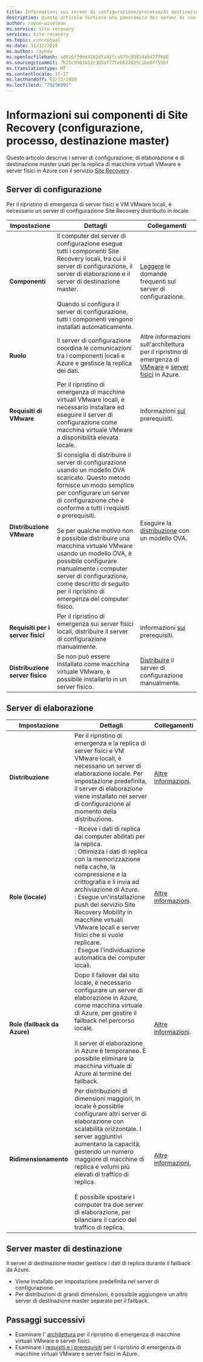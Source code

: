 ```yaml
---
title: Informazioni sui server di configurazione/processo/di destinazione master di Azure Site Recovery
description: Questo articolo fornisce una panoramica dei server di configurazione, di elaborazione e di destinazione master usando quando si configura il ripristino di emergenza di macchine virtuali VMware locali in Azure con Azure Site Recovery
author: rayne-wiselman
ms.service: site-recovery
services: site-recovery
ms.topic: conceptual
ms.date: 11/12/2019
ms.author: raynew
ms.openlocfilehash: ad816f39dd4182dfa41fca975c99824a5d77f860
ms.sourcegitcommit: 7b25c9981b52c385af77feb022825c1be6ff55bf
ms.translationtype: MT
ms.contentlocale: it-IT
ms.lasthandoff: 03/13/2020
ms.locfileid: "79256991"
---
```

# <a name="about-site-recovery-components-configuration-process-master-target"></a>Informazioni sui componenti di Site Recovery (configurazione, processo, destinazione master)

Questo articolo descrive i server di configurazione, di elaborazione e di destinazione master usati per la replica di macchine virtuali VMware e server fisici in Azure con il servizio [Site Recovery](site-recovery-overview.md) .

## <a name="configuration-server"></a>Server di configurazione

Per il ripristino di emergenza di server fisici e VM VMware locali, è necessario un server di configurazione Site Recovery distribuito in locale.

**Impostazione** | **Dettagli** | **Collegamenti**
--- | --- | ---
**Componenti**  | Il computer del server di configurazione esegue tutti i componenti Site Recovery locali, tra cui il server di configurazione, il server di elaborazione e il server di destinazione master.<br/><br/> Quando si configura il server di configurazione, tutti i componenti vengono installati automaticamente. | [Leggere](vmware-azure-common-questions.md#configuration-server) le domande frequenti sul server di configurazione.
**Ruolo** | Il server di configurazione coordina le comunicazioni tra i componenti locali e Azure e gestisce la replica dei dati. | Altre informazioni sull'architettura per il ripristino di emergenza di [VMware](vmware-azure-architecture.md) e [server fisici](physical-azure-architecture.md) in Azure.
**Requisiti di VMware** | Per il ripristino di emergenza di macchine virtuali VMware locali, è necessario installare ed eseguire il server di configurazione come macchina virtuale VMware a disponibilità elevata locale. | Informazioni [sui](vmware-azure-deploy-configuration-server.md#prerequisites) prerequisiti.
**Distribuzione VMware** | Si consiglia di distribuire il server di configurazione usando un modello OVA scaricato. Questo metodo fornisce un modo semplice per configurare un server di configurazione che è conforme a tutti i requisiti e prerequisiti.<br/><br/> Se per qualche motivo non è possibile distribuire una macchina virtuale VMware usando un modello OVA, è possibile configurare manualmente i computer server di configurazione, come descritto di seguito per il ripristino di emergenza del computer fisico. | Eseguire la [distribuzione](vmware-azure-deploy-configuration-server.md#deploy-a-configuration-server-through-an-ova-template) con un modello OVA.
**Requisiti per i server fisici** | Per il ripristino di emergenza sui server fisici locali, distribuire il server di configurazione manualmente. | Informazioni [sui](physical-azure-set-up-source.md#prerequisites) prerequisiti.
**Distribuzione server fisico** | Se non può essere installato come macchina virtuale VMware, è possibile installarlo in un server fisico. | [Distribuire](physical-azure-set-up-source.md#set-up-the-source-environment) il server di configurazione manualmente.


## <a name="process-server"></a>Server di elaborazione

**Impostazione** | **Dettagli** | **Collegamenti**
--- | --- | ---
**Distribuzione**  | Per il ripristino di emergenza e la replica di server fisici e VM VMware locali, è necessario un server di elaborazione locale. Per impostazione predefinita, il server di elaborazione viene installato nel server di configurazione al momento della distribuzione. | [Altre informazioni](vmware-azure-architecture.md?#architectural-components).
**Role (locale)** | -Riceve i dati di replica dai computer abilitati per la replica.<br/> : Ottimizza i dati di replica con la memorizzazione nella cache, la compressione e la crittografia e li invia ad archiviazione di Azure.<br/> : Esegue un'installazione push del servizio Site Recovery Mobility in macchine virtuali VMware locali e server fisici che si vuole replicare.<br/> : Esegue l'individuazione automatica dei computer locali. | [Altre informazioni](vmware-physical-azure-config-process-server-overview.md#process-server). 
**Role (failback da Azure)** | Dopo il failover dal sito locale, è necessario configurare un server di elaborazione in Azure, come macchina virtuale di Azure, per gestire il failback nel percorso locale.<br/><br/> Il server di elaborazione in Azure è temporaneo. È possibile eliminare la macchina virtuale di Azure al termine del failback. | [Altre informazioni](vmware-azure-set-up-process-server-azure.md).
**Ridimensionamento** | Per distribuzioni di dimensioni maggiori, in locale è possibile configurare altri server di elaborazione con scalabilità orizzontale. I server aggiuntivi aumentano la capacità, gestendo un numero maggiore di macchine di replica e volumi più elevati di traffico di replica.<br/><br/> È possibile spostare i computer tra due server di elaborazione, per bilanciare il carico del traffico di replica. | [Altre informazioni](vmware-azure-set-up-process-server-scale.md),


## <a name="master-target-server"></a>Server master di destinazione

Il server di destinazione master gestisce i dati di replica durante il failback da Azure.

- Viene installato per impostazione predefinita nel server di configurazione.
- Per distribuzioni di grandi dimensioni, è possibile aggiungere un altro server di destinazione master separato per il failback.


## <a name="next-steps"></a>Passaggi successivi
- Esaminare l' [architettura](vmware-azure-architecture.md) per il ripristino di emergenza di macchine virtuali VMware e server fisici.
- Esaminare i [requisiti e i prerequisiti](vmware-physical-azure-support-matrix.md) per il ripristino di emergenza di macchine virtuali VMware e server fisici in Azure. 
